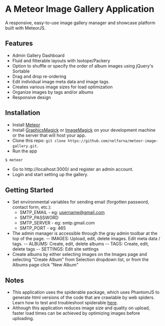 # A Meteor Image Gallery Application

A responsive, easy-to-use image gallery manager and showcase platform built with MeteorJS. 

## Features
* Admin Gallery Dashboard
* Fluid and filterable layouts with Isotope/Packery
* Option to shuffle or specify the order of album images using jQuery's Sortable
* Drag and drop re-ordering
* Edit individual image meta data and image tags.
* Creates various image sizes for load optimization
* Organize images by tags and/or albums
* Responsive design


## Installation 

- Install [Meteor](http://www.meteor.com)
- Install [GraphicsMagick](http://www.graphicsmagick.org/) or [ImageMagick](http://www.imagemagick.org/script/index.php) on your development machine or the server that will host your app.
- Clone this repo: `git clone https://github.com/nelfarna/meteor-image-gallery.git`.
- Run the app

```sh
$ meteor
```
- Go to http://localhost:3000/ and register an admin account.
- Login and start setting up the gallery.


## Getting Started

- Set environmental variables for sending email (forgotten password, contact form, etc.):
  - SMTP_EMAIL - eg: username@gmail.com
  - SMTP_PASSWORD
  - SMTP_SERVER - eg: smtp.gmail.com
  - SMTP_PORT - eg: 465 
- The admin manager is accessible through the gray admin toolbar at the top of the page.
-- IMAGES: Upload, edit, delete images. Edit meta data / tags.
-- ALBUMS: Create, edit, delete albums
-- TAGS: Create, edit, delete tags
-- SETTINGS: Edit site settings
- Create albums by either selecting images on the Images page and selecting "Create Album" from Selection dropdown list, or from the Albums page click "New Album"


## Notes

- This application uses the spiderable package, which uses PhantomJS to generate html versions of the code that are crawlable by web spiders. Learn how to test and troubleshoot spiderable [here](http://www.meteorpedia.com/read/spiderable/).
- Although this application reduces image size and quality on upload, faster load times can be achieved by optimizing images before uploading.
